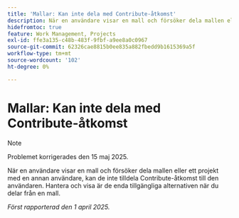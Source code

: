 ```yaml
---
title: 'Mallar: Kan inte dela med Contribute-åtkomst'
description: När en användare visar en mall och försöker dela mallen eller ett projekt med en annan användare, kan de inte tilldela Contribute-åtkomst till den användaren. Hantera och visa är de enda tillgängliga alternativen när du delar från en mall.
hidefromtoc: true
feature: Work Management, Projects
exl-id: ffe3a135-c48b-483f-9fbf-a9ee8a0c0967
source-git-commit: 62326cae8815b0ee835a882fbedd9b1615369a5f
workflow-type: tm+mt
source-wordcount: '102'
ht-degree: 0%

---
```


# Mallar: Kan inte dela med Contribute-åtkomst

>[!NOTE]
>
>Problemet korrigerades den 15 maj 2025.

När en användare visar en mall och försöker dela mallen eller ett projekt med en annan användare, kan de inte tilldela Contribute-åtkomst till den användaren. Hantera och visa är de enda tillgängliga alternativen när du delar från en mall.

_Först rapporterad den 1 april 2025._
